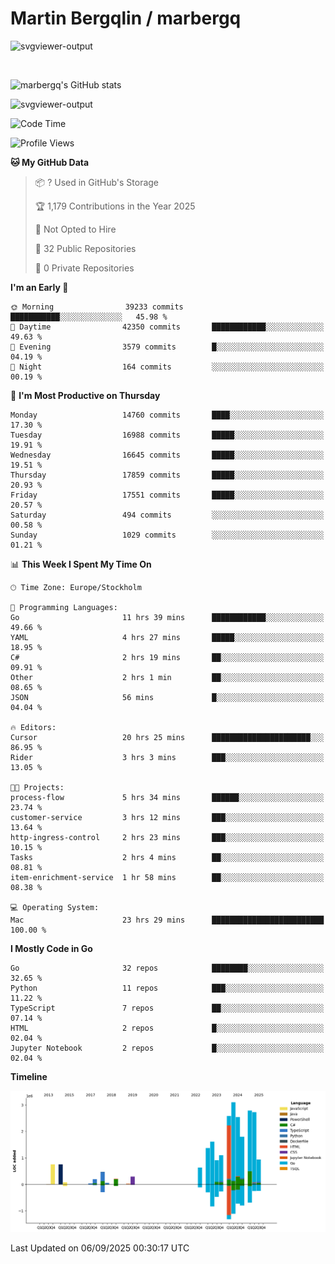 # Martin Bergqlin / marbergq

![svgviewer-output](https://user-images.githubusercontent.com/2405410/206014777-22d41ecb-c24f-421d-b7d9-bba2cb5bb0de.svg)

<br>

<!--- [![Martin's Week](https://github-readme-stats.vercel.app/api/wakatime?username=marbergq&theme=dark)](https://github.com/anuraghazra/github-readme-stats) -->

![marbergq's GitHub stats](https://github-readme-stats.vercel.app/api?username=marbergq&count_private=true&show_icons=true)

![svgviewer-output](https://wakatime.com/badge/user/3f0a2069-6683-4e19-9a4a-7d21ea815067.svg)

<!--START_SECTION:waka-->
![Code Time](http://img.shields.io/badge/Code%20Time-5%2C348%20hrs%2014%20mins-blue)

![Profile Views](http://img.shields.io/badge/Profile%20Views-0-blue)

**🐱 My GitHub Data** 

> 📦 ? Used in GitHub's Storage 
 > 
> 🏆 1,179 Contributions in the Year 2025
 > 
> 🚫 Not Opted to Hire
 > 
> 📜 32 Public Repositories 
 > 
> 🔑 0 Private Repositories 
 > 
**I'm an Early 🐤** 

```text
🌞 Morning                39233 commits       ███████████░░░░░░░░░░░░░░   45.98 % 
🌆 Daytime                42350 commits       ████████████░░░░░░░░░░░░░   49.63 % 
🌃 Evening                3579 commits        █░░░░░░░░░░░░░░░░░░░░░░░░   04.19 % 
🌙 Night                  164 commits         ░░░░░░░░░░░░░░░░░░░░░░░░░   00.19 % 
```
📅 **I'm Most Productive on Thursday** 

```text
Monday                   14760 commits       ████░░░░░░░░░░░░░░░░░░░░░   17.30 % 
Tuesday                  16988 commits       █████░░░░░░░░░░░░░░░░░░░░   19.91 % 
Wednesday                16645 commits       █████░░░░░░░░░░░░░░░░░░░░   19.51 % 
Thursday                 17859 commits       █████░░░░░░░░░░░░░░░░░░░░   20.93 % 
Friday                   17551 commits       █████░░░░░░░░░░░░░░░░░░░░   20.57 % 
Saturday                 494 commits         ░░░░░░░░░░░░░░░░░░░░░░░░░   00.58 % 
Sunday                   1029 commits        ░░░░░░░░░░░░░░░░░░░░░░░░░   01.21 % 
```


📊 **This Week I Spent My Time On** 

```text
🕑︎ Time Zone: Europe/Stockholm

💬 Programming Languages: 
Go                       11 hrs 39 mins      ████████████░░░░░░░░░░░░░   49.66 % 
YAML                     4 hrs 27 mins       █████░░░░░░░░░░░░░░░░░░░░   18.95 % 
C#                       2 hrs 19 mins       ██░░░░░░░░░░░░░░░░░░░░░░░   09.91 % 
Other                    2 hrs 1 min         ██░░░░░░░░░░░░░░░░░░░░░░░   08.65 % 
JSON                     56 mins             █░░░░░░░░░░░░░░░░░░░░░░░░   04.04 % 

🔥 Editors: 
Cursor                   20 hrs 25 mins      ██████████████████████░░░   86.95 % 
Rider                    3 hrs 3 mins        ███░░░░░░░░░░░░░░░░░░░░░░   13.05 % 

🐱‍💻 Projects: 
process-flow             5 hrs 34 mins       ██████░░░░░░░░░░░░░░░░░░░   23.74 % 
customer-service         3 hrs 12 mins       ███░░░░░░░░░░░░░░░░░░░░░░   13.64 % 
http-ingress-control     2 hrs 23 mins       ███░░░░░░░░░░░░░░░░░░░░░░   10.15 % 
Tasks                    2 hrs 4 mins        ██░░░░░░░░░░░░░░░░░░░░░░░   08.81 % 
item-enrichment-service  1 hr 58 mins        ██░░░░░░░░░░░░░░░░░░░░░░░   08.38 % 

💻 Operating System: 
Mac                      23 hrs 29 mins      █████████████████████████   100.00 % 
```

**I Mostly Code in Go** 

```text
Go                       32 repos            ████████░░░░░░░░░░░░░░░░░   32.65 % 
Python                   11 repos            ███░░░░░░░░░░░░░░░░░░░░░░   11.22 % 
TypeScript               7 repos             ██░░░░░░░░░░░░░░░░░░░░░░░   07.14 % 
HTML                     2 repos             █░░░░░░░░░░░░░░░░░░░░░░░░   02.04 % 
Jupyter Notebook         2 repos             █░░░░░░░░░░░░░░░░░░░░░░░░   02.04 % 
```



**Timeline**

![Lines of Code chart](https://raw.githubusercontent.com/marbergq/marbergq/main/assets/bar_graph.png)


 Last Updated on 06/09/2025 00:30:17 UTC
<!--END_SECTION:waka-->
